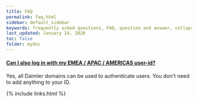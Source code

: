 ```yaml
---
title: FAQ
permalink: faq.html
sidebar: default_sidebar
keywords: frequently asked questions, FAQ, question and answer, collapsible sections, expand, collapse
last_updated: January 24, 2020
toc: false
folder: mydoc
---
```


<div class="panel-group" id="accordion">
                    <div class="panel panel-default">
                        <div class="panel-heading">
                            <h4 class="panel-title">
                                <a class="noCrossRef accordion-toggle" data-toggle="collapse" data-parent="#accordion" href="#collapseTwo">Can I also log in with my EMEA / APAC / AMERICAS user-id?</a>
                            </h4>
                        </div>
                        <div id="collapseTwo" class="panel-collapse collapse noCrossRef">
                            <div class="panel-body">
                                Yes, all Daimler domains can be used to authenticate users. You don't need to add anything to your ID.
                            </div>
                        </div>
                    </div>
                    <!-- /.panel -->
</div>
<!-- /.panel-group -->

{% include links.html %}
